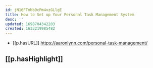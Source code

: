 ```yaml
---
id: jN16FTmbb9cPm4vzGLlgE
title: How to Set up Your Personal Task Management System
desc: ''
updated: 1698704342203
created: 1633219985482
---
```




- [[p.hasURL]] https://aaronlynn.com/personal-task-management/

## [[p.hasHighlight]]
